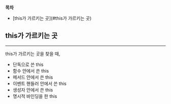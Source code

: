 **목차**
- [this가 가르키는 곳](#this가 가르키는 곳)

## this가 가르키는 곳
------
this가 가르키는 곳을 찾을 때,
- 단독으로 쓴 this
- 함수 안에서 쓴 this
- 메서드 안에서 쓴 this
- 이벤트 핸들러 안에서 쓴 this
- 생성자 안에서 쓴 this
- 명시적 바인딩을 한 this
